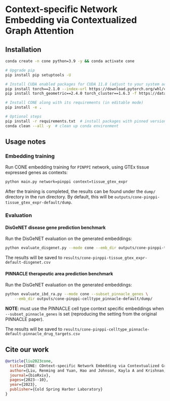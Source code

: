 # Context-specific Network Embedding via Contextualized Graph Attention

## Installation

```bash
conda create -n cone python=3.9 -y && conda activate cone

# Upgrade pip
pip install pip setuptools -U

# Install CUDA enabled packages for CUDA 11.8 (adjust to your system accordingly)
pip install torch==2.1.0 --index-url https://download.pytorch.org/whl/cu118
pip install torch_geometric==2.4.0 torch_cluster==1.6.3 -f https://data.pyg.org/whl/torch-2.1.0+cu118.html

# Install CONE along with its requirements (in editable mode)
pip install -e .

# Optional steps
pip install -r requirements.txt  # install packages with pinned versioned
conda clean --all -y  # clean up conda environment
```

## Usage notes

### Embedding training

Run CONE embedding training for `PINPPI` network, using GTEx tissue expressed
genes as contexts:

```bash
python main.py network=pinppi context=tissue_gtex_expr
```

After the training is completed, the results can be found under the `dump/`
directory in the run directory. By default, this will be
`outputs/cone-pinppi-tissue_gtex_expr-default/dump`.

### Evaluation

#### DisGeNET disease gene prediction benchmark

Run the DisGeNET evaluation on the generated embeddings:

```bash
python evaluate_disgenet.py --mode cone --emb_dir outputs/cone-pinppi-tissue_gtex_expr-default/dump/
```

The results will be saved to `results/cone-pinppi-tissue_gtex_expr-default-disgenet.csv`

#### PINNACLE therapeutic area prediction benchmark

Run the DisGeNET evaluation on the generated embeddings:

```bash
python evaluate_ibd_ra.py --mode cone --subset_pinnacle_genes \
    --emb_dir outputs/cone-pinppi-celltype_pinnacle-default/dump/
```

**NOTE**: must use the PINNACLE cell type context specific embeddings when
`--subset_pinnacle_genes` is set (reproducing the setting from the original
PINNACLE paper).

The results will be saved to `results/cone-pinppi-celltype_pinnacle-default-pinnacle_drug_targets.csv`

## Cite our work

```bibtex
@article{liu2023cone,
  title={CONE: COntext-specific Network Embedding via Contextualized Graph Attention},
  author={Liu, Renming and Yuan, Hao and Johnson, Kayla A and Krishnan, Arjun},
  journal={bioRxiv},
  pages={2023--10},
  year={2023},
  publisher={Cold Spring Harbor Laboratory}
}
```
